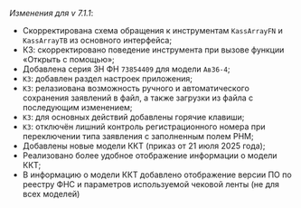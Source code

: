 _Изменения для v 7.1.1_:
- Скорректирована схема обращения к инструментам `KassArrayFN` и `KassArrayTB` из основного интерфейса;
- КЗ: скорректировано поведение инструмента при вызове функции «Открыть с помощью»;
- Добавлена серия ЗН ФН `73854409` для модели `Ав36-4`;
- `КЗ`: добавлен раздел настроек приложения;
- `КЗ`: релазиована возможность ручного и автоматического сохранения заявлений в файл, а также загрузки из файла с последующим изменением;
- `КЗ`: для основных действий добавлены горячие клавиши;
- `КЗ`: отключён лишний контроль регистрационного номера при переключении типа заявления с заполненным полем РНМ;
- Добавлены новые модели ККТ (приказ от 21 июля 2025 года);
- Реализовано более удобное отображение информации о модели ККТ;
- В информацию о модели ККТ добавлено отображение версии ПО по реестру ФНС и параметров используемой чековой ленты (не для всех моделей)

